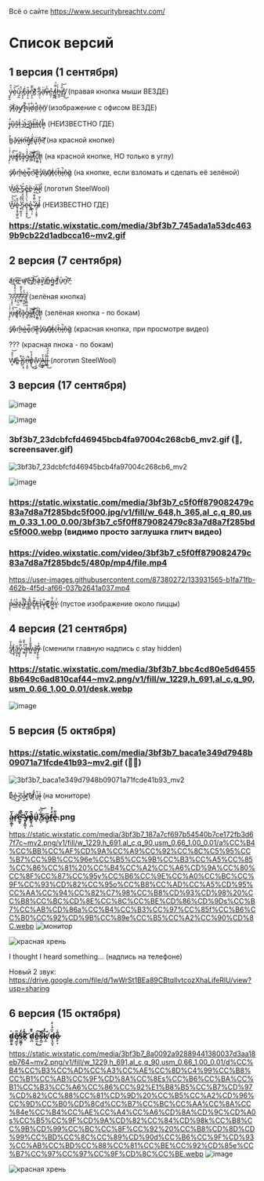 Всё о сайте
https://www.securitybreachtv.com/

# Список версий
## 1 версия (1 сентября)
ý̴̫͓̮͐̂ò̷̯̑͝ų̷̨̲̊ ̸͔͎̙́͒c̶̬͒͑ä̵̧̜̭̽ǹ̵͔̗̯͂͊t̸͚͊ ̵̜̋́s̷̡̤̏̈ͅä̶̛̈ͅv̷̗̅̀̇e̵̺͕͗ ̸̮̳̪̀ṫ̴̠̭̿̈́ͅh̶̲̭̱̓̍i̸̡̲͂̔͝s̸̙̥̀͜ (правая кнопка мыши ВЕЗДЕ)

s̴̡͝ṯ̶͑ä̵̝y̸̯̕ ̷̛ͅḩ̴͌i̵̡̎d̷̝͋d̷̼͒ĕ̴͔ñ̸̰ (изображение с офисом ВЕЗДЕ)

j̶̢̈́ȕ̴̝ŝ̵̮t̵͕̾ ̵̭͗ä̶́͜ ̷̛̻g̷̗̊l̶̝͗i̶͈̒t̶͈̍c̶̢̽h̷͇̊  (НЕИЗВЕСТНО ГДЕ)

ĥ̴̳ǎ̵̙v̷̪̄í̴̹ṇ̶͠g̶̞͑f̸͔̈́u̷͓͠n̶̝̉?̸̜̕  (на красной кнопке)

j̷̹̖̓͗͗u̶͎̇̎͠s̸͇͚̉t̶͓̓̕â̵̡̞g̴͕̓̒̇l̴̘͝ͅi̸̛̫̥͝t̵̡̘͊͝c̸̣̫̳̐͘h̸̠͎̩̏  (на красной кнопке, НО только в углу)

ś̸̢o̴̩̊m̶̯̂e̴̺̍o̵̟̿n̴̠͝ě̷͇s̸̓ͅẁ̸̘â̸̯t̶̙͑c̵̦̍h̶̑ͅi̶̘̚ň̵̦g̷̣̏ (на кнопке, если взломать и сделать её зелёной)

W̷̑͜e̷̡͋ ̶̊͜S̷̘̈́ḙ̶̂ȅ̵̦ ̶͔̒Ã̷̖l̵̦͂l̸͙̈́ (логотип SteelWool)

W̷̺̎́̔̚͘͝e̶̢͙̭̜̳̙͖̾̄̂ ̷̼̙̯̱̫̩̗̾̀̋̽Ś̵̖̦̂̒̏̽ë̴̢͎̖̝̟̟́̀̈́̓̍͜͝e̵̥̻̔ ̴̣̳̠̜͋̿̉͊͠ͅÄ̸̭̞̣͔̬̰̗l̵̊̓̃  (НЕИЗВЕСТНО ГДЕ)

### https://static.wixstatic.com/media/3bf3b7_745ada1a53dc4639b9cb22d1adbcca16~mv2.gif

## 2 версия (7 сентября)
a̸͑͜r̴͉͘e̶̲͆ ̸͈͑w̷͎͝ê̵͜ ̸̡͆h̷̰͝á̷͙v̸͇̄i̸̲͘n̶͇͒g̴̪̀ ̵̗̕f̸͚̂ủ̴̞n̸͈̚?̵̮̔

?̴̨̧͙̃ͅ?̴̢̭͛͑̒̂̓̽?̵̧̦̘̺̆?̶̺̻̌́̍̽͂̆̕?̶̧̡̲͎̣͂́̓?̸̡̪̻͖̈́ (зелёная кнопка)

j̷̹̖̓͗͗u̶͎̇̎͠s̸͇͚̉t̶͓̓̕â̵̡̞g̴͕̓̒̇l̴̘͝ͅi̸̛̫̥͝t̵̡̘͊͝c̸̣̫̳̐͘h̸̠͎̩̏ (зелёная кнопка - по бокам)

ś̸̢o̴̩̊m̶̯̂e̴̺̍o̵̟̿n̴̠͝ě̷͇s̸̓ͅẁ̸̘â̸̯t̶̙͑c̵̦̍h̶̑ͅi̶̘̚ň̵̦g̷̣̏ (красная кнопка, при просмотре видео)

??? (красная пнока - по бокам)

W̸͕̠͗̊̐͝ê̴͇ ̵̢͉͗͊K̶̡̤͎̘̊n̶̨͕̯̬̈́̚̕o̸̟̙̊͐̔̏͜͜w̷̛̩̣̣̝͊ ̴̡̪̒͜A̶̙̲̳̙̔̄l̶̨͇̅̉l̶̢̲̖͋͒̈́̂͜ (логотип SteelWool)

## 3 версия (17 сентября)
![image](https://user-images.githubusercontent.com/87380272/133931264-4c7eceae-f2a7-4ab9-8d22-962ee0e03868.png)

![image](https://user-images.githubusercontent.com/87380272/133931316-ee7cf8f8-c110-4a88-b353-b5f89bd44d09.png)

### 3bf3b7_23dcbfcfd46945bcb4fa97004c268cb6_mv2.gif (🐊, screensaver.gif)

![3bf3b7_23dcbfcfd46945bcb4fa97004c268cb6_mv2](https://user-images.githubusercontent.com/87380272/133930992-71f83733-8d36-4185-b38c-f5e6698f4d82.gif)

![image](https://user-images.githubusercontent.com/87380272/133932179-5f304c77-7d4f-4ea2-beb4-114885fb691f.png)


### https://static.wixstatic.com/media/3bf3b7_c5f0ff879082479c83a7d8a7f285bdc5f000.jpg/v1/fill/w_648,h_365,al_c,q_80,usm_0.33_1.00_0.00/3bf3b7_c5f0ff879082479c83a7d8a7f285bdc5f000.webp (видимо просто заглушка глитч видео)

### https://video.wixstatic.com/video/3bf3b7_c5f0ff879082479c83a7d8a7f285bdc5/480p/mp4/file.mp4

https://user-images.githubusercontent.com/87380272/133931565-b1fa71fb-462b-4f5d-af66-037b2641a037.mp4

p̶̞̖̀̉ḭ̴̈́z̶̫̑̓ź̵̯ạ̸̪͒͌ ̶̪̰̉̽D̴͈̪͌̾E̸͓̘͊̋Ľ̶͉̮Ì̴̖V̶͉͔̈̄Ę̷͓͌͑R̵̜̳͐͋Ÿ̷̭́ (пустое изображение около пиццы)


## 4 версия (21 сентября)
s̸̰̊̾̆͜t̷̟̜͓́a̷̪̲̹̟͂y̷̺̞͓̋͂̿̀ ̴͖͈̓̍͐̌̑ą̶̘̘̙́̅w̴̺̲͊͌̑̓̓a̶̺͈͝ẙ̴̞̞̠̼̜̓ (сменили главную надпись с stay hidden)

### https://static.wixstatic.com/media/3bf3b7_bbc4cd80e5d64558b649c6ad810caf44~mv2.png/v1/fill/w_1229,h_691,al_c,q_90,usm_0.66_1.00_0.01/desk.webp

![image](https://user-images.githubusercontent.com/87380272/134233023-1980b1db-4639-44f2-bc78-7d69096f0421.png)

## 5 версия (5 октября)
### https://static.wixstatic.com/media/3bf3b7_baca1e349d7948b09071a71fcde41b93~mv2.gif (🐥🐺)

![3bf3b7_baca1e349d7948b09071a71fcde41b93_mv2](https://user-images.githubusercontent.com/87380272/136243078-dcec65cb-3f32-4ce6-8e42-ed16ed0c018a.gif)

b̷̊̏͜e̴̜̍͜ ̷̧̍ͅc̵͉̃a̴̠̪̎́r̸͔͓͝ȅ̸̜f̷͕͗̈́u̶̪͑̄l̴̢̠̍ (на мониторе)

### a̴̻̯͚̩̒̌ŕ̷̛̖e̵̛̳̥̅̆́ ̴̢̦͚̀̏̇̕y̶̞̠̼̟̓͂̕o̸̭̥͕̪̔̂ǘ̸͓͘ ̸̼͎̌̾͆͝s̷̫͆a̴̳̗̅f̶̰̒͛̉e̵̢̐͌.png
https://static.wixstatic.com/media/3bf3b7_187a7cf697b54540b7ce172fb3d67f7c~mv2.png/v1/fill/w_1229,h_691,al_c,q_90,usm_0.66_1.00_0.01/a%CC%B4%CC%BB%CC%AF%CD%9A%CC%A9%CC%92%CC%8C%C5%95%CC%B7%CC%9B%CC%96e%CC%B5%CC%9B%CC%B3%CC%A5%CC%85%CC%86%CC%81%20%CC%B4%CC%A2%CC%A6%CD%9A%CC%80%CC%8F%CC%87%CC%95y%CC%B6%CC%9E%CC%A0%CC%BC%CC%9F%CC%93%CD%82%CC%95o%CC%B8%CC%AD%CC%A5%CD%95%CC%AA%CC%94%CC%82%C7%98%CC%B8%CD%93%CD%98%20%CC%B8%CC%BC%CD%8E%CC%8C%CC%BE%CD%86%CD%9Ds%CC%B7%CC%AB%CD%86a%CC%B4%CC%B3%CC%97%CC%85f%CC%B6%CC%B0%CC%92%CD%9B%CC%89e%CC%B5%CC%A2%CC%90%CD%8C.webp
![монитор](https://static.wixstatic.com/media/3bf3b7_187a7cf697b54540b7ce172fb3d67f7c~mv2.png/v1/fill/w_1229,h_691,al_c,q_90,usm_0.66_1.00_0.01/a%CC%B4%CC%BB%CC%AF%CD%9A%CC%A9%CC%92%CC%8C%C5%95%CC%B7%CC%9B%CC%96e%CC%B5%CC%9B%CC%B3%CC%A5%CC%85%CC%86%CC%81%20%CC%B4%CC%A2%CC%A6%CD%9A%CC%80%CC%8F%CC%87%CC%95y%CC%B6%CC%9E%CC%A0%CC%BC%CC%9F%CC%93%CD%82%CC%95o%CC%B8%CC%AD%CC%A5%CD%95%CC%AA%CC%94%CC%82%C7%98%CC%B8%CD%93%CD%98%20%CC%B8%CC%BC%CD%8E%CC%8C%CC%BE%CD%86%CD%9Ds%CC%B7%CC%AB%CD%86a%CC%B4%CC%B3%CC%97%CC%85f%CC%B6%CC%B0%CC%92%CD%9B%CC%89e%CC%B5%CC%A2%CC%90%CD%8C.webp)

![красная хрень](https://user-images.githubusercontent.com/87380272/136245443-5cf8ec7b-d68a-465f-ae4e-d0491e17abed.png)

I thought I heard something... (надпись на телефоне)

Новый 2 звук: https://drive.google.com/file/d/1wWrSt1BEa89CBtqllvtcozXhaLifeRlU/view?usp=sharing

## 6 версия (15 октября)

### d̴̳̭̣̮̍ę̸̱̫̟͊̎s̶̺̱̳̦̆̒ḵ̷͗͂̈́͝ d̷̼̪̊̄e̴̮̤̦͊͜͠s̵̟͚͂̄͘k̸̛͙̼̏̒ d̶̟͓̫̽̈́̾̒ͅe̷̗̗̟͌̾
https://static.wixstatic.com/media/3bf3b7_8a0092a92889441380037d3aa18eb764~mv2.png/v1/fill/w_1229,h_691,al_c,q_90,usm_0.66_1.00_0.01/d%CC%B4%CC%B3%CC%AD%CC%A3%CC%AE%CC%8D%C4%99%CC%B8%CC%B1%CC%AB%CC%9F%CD%8A%CC%8Es%CC%B6%CC%BA%CC%B1%CC%B3%CC%A6%CC%86%CC%92%E1%B8%B5%CC%B7%CD%97%CD%82%CC%88%CC%81%CD%9D%20%CC%B5%CC%A2%CD%96%CC%9D%CC%B0%CD%8Cd%CC%B7%CC%BC%CC%AA%CC%8A%CC%84e%CC%B4%CC%AE%CC%A4%CC%A6%CD%8A%CD%9C%CD%A0s%CC%B5%CC%9F%CD%9A%CD%82%CC%84%CD%98k%CC%B8%CC%9B%CD%99%CC%BC%CC%8F%CC%92%20%CC%B8%CD%8D%CD%99%CC%BD%CC%8C%CC%89%CD%90d%CC%B6%CC%9F%CD%93%CC%AB%CC%BD%CC%88%CC%81%CC%BE%CC%92%CD%85e%CC%B7%CC%97%CC%97%CC%9F%CD%8C%CC%BE.webp
![image](https://static.wixstatic.com/media/3bf3b7_8a0092a92889441380037d3aa18eb764~mv2.png/v1/fill/w_1229,h_691,al_c,q_90,usm_0.66_1.00_0.01/d%CC%B4%CC%B3%CC%AD%CC%A3%CC%AE%CC%8D%C4%99%CC%B8%CC%B1%CC%AB%CC%9F%CD%8A%CC%8Es%CC%B6%CC%BA%CC%B1%CC%B3%CC%A6%CC%86%CC%92%E1%B8%B5%CC%B7%CD%97%CD%82%CC%88%CC%81%CD%9D%20%CC%B5%CC%A2%CD%96%CC%9D%CC%B0%CD%8Cd%CC%B7%CC%BC%CC%AA%CC%8A%CC%84e%CC%B4%CC%AE%CC%A4%CC%A6%CD%8A%CD%9C%CD%A0s%CC%B5%CC%9F%CD%9A%CD%82%CC%84%CD%98k%CC%B8%CC%9B%CD%99%CC%BC%CC%8F%CC%92%20%CC%B8%CD%8D%CD%99%CC%BD%CC%8C%CC%89%CD%90d%CC%B6%CC%9F%CD%93%CC%AB%CC%BD%CC%88%CC%81%CC%BE%CC%92%CD%85e%CC%B7%CC%97%CC%97%CC%9F%CD%8C%CC%BE.webp)

![красная хрень](https://user-images.githubusercontent.com/87380272/137582367-6b3b4895-e61b-4849-9203-ba3743c608fe.png)
